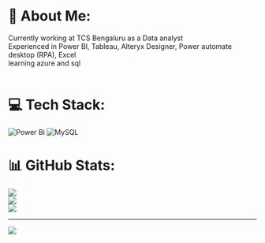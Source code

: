# 💫 About Me:
Currently working at TCS Bengaluru as a Data analyst<br>Experienced in Power BI, Tableau, Alteryx Designer, Power automate desktop (RPA), Excel<br>learning azure and sql<br><br>


# 💻 Tech Stack:
![Power Bi](https://img.shields.io/badge/power_bi-F2C811?style=for-the-badge&logo=powerbi&logoColor=black) ![MySQL](https://img.shields.io/badge/mysql-4479A1.svg?style=for-the-badge&logo=mysql&logoColor=white)
# 📊 GitHub Stats:
![](https://github-readme-stats.vercel.app/api?username=UBhat5&theme=dark&hide_border=false&include_all_commits=false&count_private=true)<br/>
![](https://github-readme-streak-stats.herokuapp.com/?user=UBhat5&theme=dark&hide_border=false)<br/>
![](https://github-readme-stats.vercel.app/api/top-langs/?username=UBhat5&theme=dark&hide_border=false&include_all_commits=false&count_private=true&layout=compact)

---
[![](https://visitcount.itsvg.in/api?id=UBhat5&icon=0&color=0)](https://visitcount.itsvg.in)
